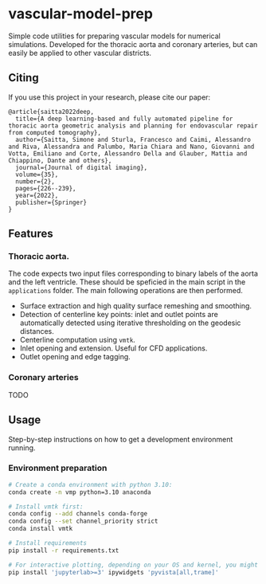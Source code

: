 # vascular-model-prep
Simple code utilities for preparing vascular models for numerical simulations. Developed for the thoracic aorta and coronary arteries, but can easily be applied to other vascular districts.

## Citing
If you use this project in your research, please cite our paper:
```
@article{saitta2022deep,
  title={A deep learning-based and fully automated pipeline for thoracic aorta geometric analysis and planning for endovascular repair from computed tomography},
  author={Saitta, Simone and Sturla, Francesco and Caimi, Alessandro and Riva, Alessandra and Palumbo, Maria Chiara and Nano, Giovanni and Votta, Emiliano and Corte, Alessandro Della and Glauber, Mattia and Chiappino, Dante and others},
  journal={Journal of digital imaging},
  volume={35},
  number={2},
  pages={226--239},
  year={2022},
  publisher={Springer}
}
```

## Features
### Thoracic aorta. 
The code expects two input files corresponding to binary labels of the aorta and the left ventricle. These should be speficied in the main script in the `applications` folder.
The main following operations are then performed. 
- Surface extraction and high quality surface remeshing and smoothing.
- Detection of centerline key points: inlet and outlet points are automatically detected 
using iterative thresholding on the geodesic distances.
- Centerline computation using `vmtk`.
- Inlet opening and extension. Useful for CFD applications.
- Outlet opening and edge tagging.

### Coronary arteries
TODO

## Usage

Step-by-step instructions on how to get a development environment running. 

### Environment preparation

```bash
# Create a conda environment with python 3.10:
conda create -n vmp python=3.10 anaconda

# Install vmtk first:
conda config --add channels conda-forge
conda config --set channel_priority strict
conda install vmtk

# Install requirements
pip install -r requirements.txt

# For interactive plotting, depending on your OS and kernel, you might need to:
pip install 'jupyterlab>=3' ipywidgets 'pyvista[all,trame]'
```

